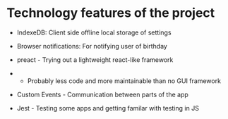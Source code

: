 # Technology features of the project
- IndexeDB: Client side offline local storage of settings
- Browser notifications: For notifying user of birthday
- preact - Trying out a lightweight react-like framework
- - Probably less code and more maintainable than no GUI framework

- Custom Events - Communication between parts of the app
- Jest - Testing some apps and getting familar with testing in JS
